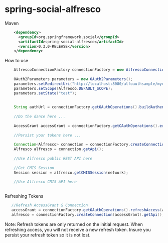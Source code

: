 spring-social-alfresco
======================

Maven

````xml
    <dependency>
      <groupId>org.springframework.social</groupId>
      <artifactId>spring-social-alfresco</artifactId>
      <version>0.3.0-RELEASE</version>
    </dependency>
````


How to use
````java
    AlfrescoConnectionFactory connectionFactory = new AlfrescoConnectionFactory(consumerKey, consumerSecret);
    
    OAuth2Parameters parameters = new OAuth2Parameters();
    parameters.setRedirectUri("http://localhost:8080/alfoauthsample/mycallback.html");  
    parameters.setScope(Alfresco.DEFAULT_SCOPE);
    parameters.setState("test");
    
    
    String authUrl = connectionFactory.getOAuthOperations().buildAuthenticateUrl(GrantType.AUTHORIZATION_CODE, parameters);
    
    //Do the dance here ...
    
    AccessGrant accessGrant = connectionFactory.getOAuthOperations().exchangeForAccess(accessToken, redirectUri, null);
    
    //Persist your tokens here ...
    
    Connection<Alfresco> connection = connectionFactory.createConnection(accessGrant);
    Alfresco alfresco = connection.getApi();
    
    //Use Alfresco public REST API here
    
    //Get CMIS Session
    Session session = alfresco.getCMISSession(network);
    
    //Use Alfresco CMIS API here
      
````
        
Refreshing Tokens
 ````java   
    //Refresh AccessGrant & Connection 
    accessGrant = connectionFactory.getOAuthOperations().refreshAccess(accessGrant.getRefreshToken(), Alfresco.DEFAULT_SCOPE, null);
    alfresco = connectionFactory.createConnection(accessGrant).getApi();
 ````   
Note: Refresh tokens are only returned on the initial request.  When refreshing access, you will not receive a new refresh token.  Insure you persist your refresh token so it is not lost.
  

